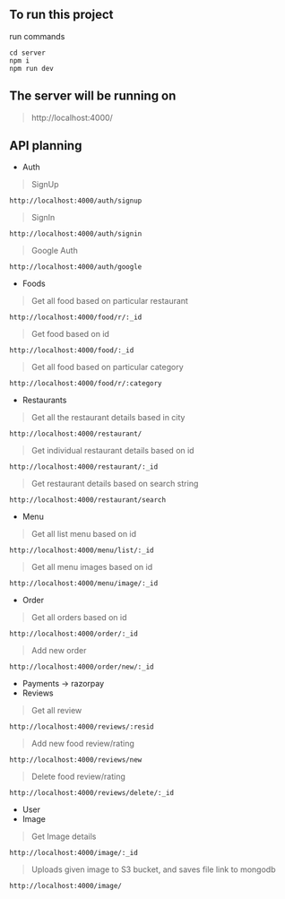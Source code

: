 ## To run this project
run commands
```
cd server
npm i
npm run dev
```

## The server will be running on
> http://localhost:4000/


## API planning

- Auth  
> SignUp
```
http://localhost:4000/auth/signup
```

> SignIn
```
http://localhost:4000/auth/signin
```

> Google Auth
```
http://localhost:4000/auth/google
```

- Foods
> Get all food based on particular restaurant
```
http://localhost:4000/food/r/:_id
```

> Get food based on id
```
http://localhost:4000/food/:_id
```

> Get all food based on particular category
```
http://localhost:4000/food/r/:category
```

- Restaurants
> Get all the restaurant details based in city
```
http://localhost:4000/restaurant/
```

> Get individual restaurant details based on id
```
http://localhost:4000/restaurant/:_id
```

> Get restaurant details based on search string
```
http://localhost:4000/restaurant/search
```

- Menu
> Get all list menu based on id
```
http://localhost:4000/menu/list/:_id
```

> Get all menu images based on id
```
http://localhost:4000/menu/image/:_id
```

- Order
> Get all orders based on id
```
http://localhost:4000/order/:_id
```

> Add new order
```
http://localhost:4000/order/new/:_id
```

- Payments -> razorpay
- Reviews
> Get all review
```
http://localhost:4000/reviews/:resid
```

> Add new food review/rating
```
http://localhost:4000/reviews/new
```

> Delete food review/rating
```
http://localhost:4000/reviews/delete/:_id
```

- User
- Image
> Get Image details
```
http://localhost:4000/image/:_id
```

> Uploads given image to S3 bucket, and saves file link to mongodb
```
http://localhost:4000/image/
```